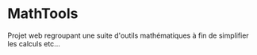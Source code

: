# MathTools
Projet web regroupant une suite d'outils mathématiques à fin de simplifier les calculs etc...

